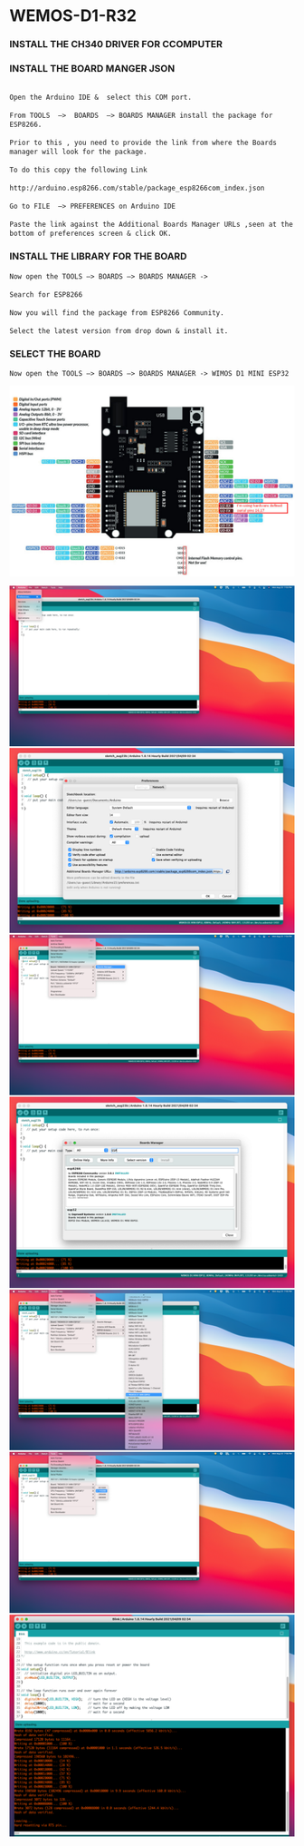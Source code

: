 # WEMOS-D1-R32

### INSTALL THE CH340 DRIVER FOR CCOMPUTER 


### INSTALL THE BOARD MANGER JSON 

```  

Open the Arduino IDE &  select this COM port.

From TOOLS  —>  BOARDS  —> BOARDS MANAGER install the package for ESP8266.

Prior to this , you need to provide the link from where the Boards manager will look for the package.

To do this copy the following Link

http://arduino.esp8266.com/stable/package_esp8266com_index.json

Go to FILE  –> PREFERENCES on Arduino IDE

Paste the link against the Additional Boards Manager URLs ,seen at the bottom of preferences screen & click OK.

```

### INSTALL THE LIBRARY FOR THE BOARD 
```
Now open the TOOLS –> BOARDS –> BOARDS MANAGER -> 

Search for ESP8266

Now you will find the package from ESP8266 Community.

Select the latest version from drop down & install it.

```


### SELECT THE BOARD 
```
Now open the TOOLS –> BOARDS –> BOARDS MANAGER -> WIMOS D1 MINI ESP32
```

![img](image/wemos-esp32.jpeg)

![img](image/1.png)
![img](image/2.png)
![img](image/3.png)
![img](image/4.png)
![img](image/5.png)
![img](image/6.png)
![img](image/7.png)